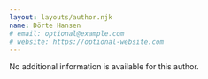 ```yaml
---
layout: layouts/author.njk
name: Dörte Hansen
# email: optional@example.com
# website: https://optional-website.com
---
```

No additional information is available for this author.
